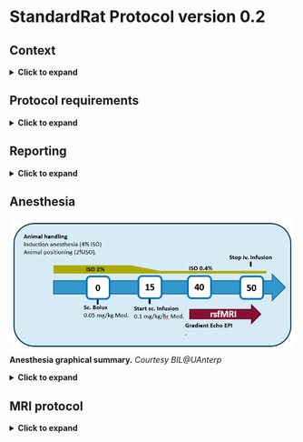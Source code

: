 # StandardRat Protocol version 0.2

## Context
<details><summary><b>Click to expand</b></summary>
<p>
This is a sub-project of the [multiRAT collaboration](https://github.com/grandjeanlab/MultiRat). The aim of this project is the develop a robust, standardized, and minimal rat resting-state fMRI protocol. 

* **Robust:** the protocol should operate on systems operating at 4.7T to 11.7T (or above) field strength, and should be geared toward maximizing functional connectivity specificity (target 75% FC specificity within dataset). FC specificity is defined as high homotopic contralateral FC (S1-S1, r > 0.1) and low task-positive to task-negative FC (S1-ACA, r < 0.1). 

* **Standardized:** The protocol should contain sufficient detail to be applied with minimal variability between laboratories 

* **Minimal:** This should be an out-of-the-box protocol using sequences and animal procedures available in most (all) laboratories. 

</p>
</details>

## Protocol requirements 
<details><summary><b>Click to expand</b></summary>
<p>
- The protocol should take no longer than 1 h per rat to complete.   
- The protocol should run on a 4.7T with a standard cross-coil setup (The Andy Hess benchmark).   
- The protocol should work under various coil configurations (cross-coil, single-loop, phased-array).   
- The protocol should not require additional hardware (Non-standard cradle, capnograph, electrical stimulation device, ….)  
- The repetition time should be 1 s or less.   
- The protocol is designed for Wistar rats (mixed-sex, ~200-300g, or 2-4 months) but should be adaptable to other strains, weight.   
- Rats should be under (light) anesthesia and free-breathing to accommodate regulations from all countries.   
</p>
</details>

## Reporting
<details><summary><b>Click to expand</b></summary>
<p>
Two forms exist, one for logging the data, and one to assist with Burker 2 [Bids](https://bids.neuroimaging.io/) conversion. Non-bruker users may consider dicom to [BIDS converter](https://github.com/Donders-Institute/bidscoin)  instead.  

- **Basic report sheet.**    
[.csv](assets/table/StandardRat_template.csv) [.xlsx](assets/table/StandardRat_template.xlsx)) [link to gdoc sheet](https://docs.google.com/spreadsheets/d/1XTpR9kzGYfmFkvJUGIgkbxjZsCw-vzUnvzgGN_Aqj3g/edit?usp=sharing)

- **Scan info sheet for Burker to BIDS conversion.** Adapted from [BrkRaw](https://github.com/BrkRaw/brkraw)   
[.csv](assets/table/StandardRat_study_2_bids.csv) [.xlsx](assets/table/StandardRat_study_2_bids.xlsx)) [link to gdoc sheet](https://docs.google.com/spreadsheets/d/1fvK3-pSJDSovD3FhTMdtu1J8vPZPb8FRBgkEZqVSg8o/edit?usp=sharing)
</p>
</details>

## Anesthesia
![Anesthesia graphical summary](assets/img/anesthesia_summary.png)   
**Anesthesia graphical summary.** *Courtesy BIL@UAnterp*  

<details><summary><b>Click to expand</b></summary>
<p>
### General remarks    
* Subcutaneous injection & infusion (skin fold at the back of the rat, perform bolus on the opposite side of where the infusion cannula will be)   
* Isoflurane is in a mixture of 200mL/min O2 & 400mL/min N2   

### Products
* 1mL syringes    
* Needles 26G   
* Butterfly catheter   
* PE tubing with 26G needles at both ends + connectorpiece to connect to butterfly catheter   
* Isoflurane (Isoflo®)   
* Medetomine (Domitor ®1 mg/mL). __If using Dexdetomine, use half-dose__   
* Infusion pump   
* Scale   

### Dilutions
Infusion-line = pure domitor (1 mg/mL)
* Speed of the pump in mL/hr = weight in kg/10   
    * E.g., 300g rat = 0.030 mL/hr  
Bolus = 1/10 solution of medetomine in 0.9% NaCl solution
* Injection volume in mL = weight in kg/2
    * E.g., 300g rat = 0.150 mL    
Atipamezole (Antisedan)
* 1/10 dilution (0.5 mg/mL)
* Injection volume in mL = weight in kg
    * E.g., 300g rat = 0.300 mL Antisedan
    
### Anesthesia protocol

*Induction of anesthesia*    
* Write down the start time of the induction (*Induction_time* in [StandardRat_template](https://docs.google.com/spreadsheets/d/1fvK3-pSJDSovD3FhTMdtu1J8vPZPb8FRBgkEZqVSg8o/edit?usp=sharing))
* 2-3 minutes
* 4% ISF in mixture of 200mL/min O2 & 400mL/min N2 (until loss of reflexes)   
* Weigh the animal to estimate the dosage of medetomidine (*Weight* in [StandardRat_template](https://docs.google.com/spreadsheets/d/1fvK3-pSJDSovD3FhTMdtu1J8vPZPb8FRBgkEZqVSg8o/edit?usp=sharing))   

*Animal handling/positioning of the animal*   
* Max 10 minutes (aim for as short as possible – just practice the positioning of the animal)   
* 2-2.5% ISF in mixture of 200mL/min O2 & 400mL/min N2   

*T0 min*   
* Subcutaneous bolus of 0.05 mg/kg medetomidine (Domitor®)   
* Give injection once everything is in place!   
* Note down the time that you’ve injected (*Bolus_time* in [StandardRat_template](https://docs.google.com/spreadsheets/d/1fvK3-pSJDSovD3FhTMdtu1J8vPZPb8FRBgkEZqVSg8o/edit?usp=sharing))   
* Keep an eye on the breathing rate, might suddenly drop (adjust ISF immediately!)   

Slide the animal in the scanner   

Gradually lower the isoflurane based on the breathing rate over the course of 20 minutes to 0.4%   

*T15 min*  
* Subcutaneous continuous infusion of 0.1 mg/kg/h medetomidine (Domitor®) + 0.4% Isoflurane in mixture of 200mL/min O2 & 400mL/min N2   
* Make sure to start the infusion in time, the start of the infusion is usually when you are acquiring the TurboRARE images (easy to forget time when you’re aiming for the perfect image)   

Lower the ISF to 0.4% at least __**10 minutes**__ in advance of the start of the rsfMRI scan!   
*T40 min* = start rsfMRI acquisition   

*After scanning*   
Stop the infusion pump immediately after you’ve finished the last rsfMRI scan   
* Increase ISF if further scans are necessary   
Get the animal out of the scanner & inject sc. with 0.5 mg/kg Atipamezole (Antisedan ® 5mg/mL)    
Let the animal recover under the infrared light

</p>
</details>

## MRI protocol 
<details><summary><b>Click to expand</b></summary>
<p>
*Equipment*   
Any field strength. Refer to the table to B0-dependant parameters   
Any coil. Refer to the instruction for T/R surface coil-only   
MRI-compatible cradle (e.g., Bruker craddle)   
Bite bar   
Ear bars   
Breathing pillow   
Rectal thermometer   

*Anatomical*   
turboRARE (*optional parameters*)   
Axial slice (copy the geometry to the functional images)   
TR = 2500 ms   
TE(eff) = 30 ms   
NAverage = adapt as a function of B0 / coil combo. Usually 1-4.  
RARE factor = 8   
FA = 90, 180   
FOV = 25.6 x 25.6 mm    
Matrix size = 128 x 128   
FOV sat = yes (no if using T/R surface coil)   
FOV sat geometry = 15 mm positioned below the skull  (reference image for slice position pending)   
Fat sat = yes   
Read-out = LR   
number of slice = 18 (reference image for slice position pending)   
slice thickness = 1 mm   
slice gap = 0.1 mm   
slice order = interleaved  

*Shimming*   
Shimming with MAPSHIM following B0 maps acquisition.   
Shimming is performed on an ellipsoid (*optional, PV6 and above*) or rectangle/square voxel into the cerebrum.(reference images pending).    
It is recommended to run a single volume GE-EPI scan to ensure distortions are minimal before running the full GE-EPI functional scan.  
Shimming performance can be tested using a PRESS voxel (*XX x XX x XX mm, procedure detail pending*)   

*Functional*   
Single shot, single echo, gradient echo - echo planar image (GE-EPI) sequence    
Axial slice (copy the geometry from the anatomical images)   
TR = 1000ms   
FOV = 25.6 x 25.6 mm   
matrix size =  64 x 64   
FOV sat = yes (no if using transmit/receive surface coil)   
FOV sat geometry = 15 mm positioned below the skull  (reference image for slice position pending)   
Fat sat = yes   
Read-out = LR   
number of slice = 18    
slice thickness = 1 mm   
slice gap = 0.1 mm   
slice order = interleaved   
repetitions = 1000   
Dummy scan = 10   
Acceleration = No   

*Variable parameters*   

|  | 3T | 4.7T | 7T | 9.4T   | 11.7T  | 14.1T | 
| ---: | :---: | :---: | :---: | :---: | :---: | :---: |
| TE [ms] | 30 | 25 | 17 | 15 | 12 | 10 | 
| FA [degree] | 64 | 61 | 55 | 53 | 52 | 51 | 
| Bandwidth [kHz] | 250 | 250 | 250 | 250 | 250 | 250 | 

T1 values used the following values [1000, 1400, 1800, 2000, 2100, 2200], based on the values [here](https://pubmed.ncbi.nlm.nih.gov/16767752/), and [here](https://www.ncbi.nlm.nih.gov/pmc/articles/PMC7248563/), and used the [mritoolbox]( http://www.mritoolbox.com/ErnstAngle.html) to estimate angles   

TE is based on the ~ half T2* in the grey matter. Unfortunately, I couldn’t find this parameter in the rat brain as a function of B0. [This](https://onlinelibrary.wiley.com/doi/full/10.1002/mrm.20946) only reports T2. Currently, proposed values are based on user usage.  

Bandwidth. Not sure if it needs to be adjusted as a function of B0. Tested on 11.7T with BGA-S. Feedback are welcome. 



